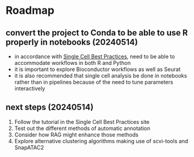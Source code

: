 # Roadmap

## convert the project to Conda to be able to use R properly in notebooks (20240514)

- in accordance with [Single Cell Best Practices](https://www.sc-best-practices.org/preamble.html),
need to be able to accommodate workflows in both R and Python
- it is important to explore Bioconductor workflows as well as Seurat
- it is also recommended that single cell analysis be done in notebooks rather than in pipelines
because of the need to tune parameters interactively

## next steps (20240514)

1. Follow the tutorial in the Single Cell Best Practices site
2. Test out the different methods of automatic annotation
3. Consider how RAG might enhance those methods
4. Explore alternative clustering algorithms making use of scvi-tools and SnapATAC2

